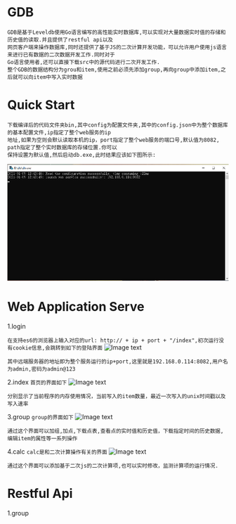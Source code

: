 # GDB
```
GDB是基于Leveldb使用Go语言编写的高性能实时数据库,可以实现对大量数据实时值的存储和历史值的读取.并且提供了restful api以及
网页客户端来操作数据库,同时还提供了基于JS的二次计算开发功能，可以允许用户使用js语言来进行已有数据的二次数据开发工作.同时对于
Go语言使用者,还可以直接下载src中的源代码进行二次开发工作.
整个GDB的数据结构分为grou和item,使用之前必须先添加group,再向group中添加item,之后就可以向item中写入实时数据
```

# Quick Start
```
下载编译后的代码文件夹bin,其中config为配置文件夹,其中的config.json中为整个数据库的基本配置文件,ip指定了整个web服务的ip
地址,如果为空则会默认读取本机的ip，port指定了整个web服务的端口号,默认值为8082, path指定了整个实时数据库的存储位置.你可以
保持设置为默认值,然后启动db.exe,此时结果应该如下图所示:
```
![Image text](https://github.com/JustKeepSilence/gdb/blob/master/images/launch.png)



# Web Application Serve
1.login

```在支持es6的浏览器上输入对应的url: http:// + ip + port + "/index",初次运行没有cookie信息,会跳转到如下的登陆界面```
![Image text](https://github.com/JustKeepSilence/gdb/blob/master/images/login.png)

```其中远端服务器的地址即为整个服务运行的ip+port,这里就是192.168.0.114:8082,用户名为admin,密码为admin@123```

2.index
```首页的界面如下```
![Image text](https://github.com/JustKeepSilence/gdb/blob/master/images/index.png)

```分别显示了当前程序的内存使用情况，当前写入的item数量，最近一次写入的unix时间戳以及写入速率```


3.group
```group的界面如下```
![Image text](https://github.com/JustKeepSilence/gdb/blob/master/images/group.png)

```通过这个界面可以加组,加点,下载点表,查看点的实时值和历史值，下载指定时间的历史数据,编辑item的属性等一系列操作```

4.calc
```calc是和二次计算操作有关的界面```
![Image text](https://github.com/JustKeepSilence/gdb/blob/master/images/group.png)

```通过这个界面可以添加基于二次js的二次计算项,也可以实时修改，监测计算项的运行情况.```

# Restful Api
1.group

